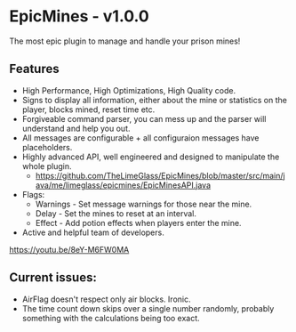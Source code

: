 # EpicMines - v1.0.0
The most epic plugin to manage and handle your prison mines!

## Features
- High Performance, High Optimizations, High Quality code.
- Signs to display all information, either about the mine or statistics on the player, blocks mined, reset time etc.
- Forgiveable command parser, you can mess up and the parser will understand and help you out.
- All messages are configurable + all configuraion messages have placeholders.
- Highly advanced API, well engineered and designed to manipulate the whole plugin.
  - https://github.com/TheLimeGlass/EpicMines/blob/master/src/main/java/me/limeglass/epicmines/EpicMinesAPI.java
- Flags:
  - Warnings - Set message warnings for those near the mine.
  - Delay - Set the mines to reset at an interval.
  - Effect - Add potion effects when players enter the mine.
- Active and helpful team of developers.

https://youtu.be/8eY-M6FW0MA

## Current issues:
- AirFlag doesn't respect only air blocks. Ironic.
- The time count down skips over a single number randomly, probably something with the calculations being too exact.
